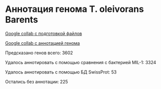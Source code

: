 # Аннотация генома T. oleivorans Barents

[Google collab с подготовкой файлов](https://colab.research.google.com/drive/1uEkXd7itNHceU_zcOG2dnvmCNyiRKWnz?usp=sharing)

[Google collab с аннотацией генома](https://colab.research.google.com/drive/1WygrTkL9C5QGxspmkwPPzw3j0M_wBf8O?usp=sharing)

Предсказано генов всего: 3602

Удалось аннотировать с помощью сравнения с бактерией MIL-1: 3324

Удалось аннотировать с помощью БД SwissProt: 53

Остались без аннотации: 225

